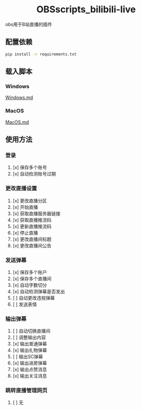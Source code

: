 <center><h1>
OBSscripts_bilibili-live
</h1></center>

obs用于B站直播的插件
## 配置依赖
```bash
pip install -r requirements.txt
```
## 载入脚本
### Windows
[Windows.md](doc%2FWindows.md)
### MacOS
[MacOS.md](doc%2FMacOS.md)

## 使用方法
### 登录
1. [x] 保存多个账号
2. [x] 自动检测账号过期
### 更改直播设置
1. [x] 更改直播分区
2. [x] 开始直播
3. [x] 获取直播服务器链接
4. [x] 获取直播推流码
5. [x] 更新直播推流码
6. [x] 停止直播
7. [x] 更改直播间标题
8. [x] 更改直播间公告
### 发送弹幕
1. [x] 保存多个账户
2. [x] 保存多个直播间
3. [x] 自动字数切分
4. [x] 自动检测弹幕是否发出
5. [ ] 自动更改违规弹幕
6. [ ] 发送表情
### 输出弹幕
1. [ ] 自动切换直播间
2. [ ] 调整输出内容
3. [x] 输出普通弹幕
4. [x] 输出礼物弹幕
5. [ ] 输出SC弹幕
6. [x] 输出进房弹幕
7. [x] 输出点赞消息
8. [x] 输出关注消息
### 跳转直播管理网页
1. [ ] 无